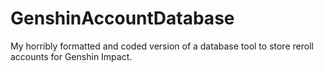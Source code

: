 # GenshinAccountDatabase
My horribly formatted and coded version of a database tool to store reroll accounts for Genshin Impact.
